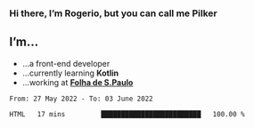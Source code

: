 ### Hi there, I’m Rogerio, but you can call me Pilker

## I’m…
- …a front-end developer
- …currently learning **Kotlin**
- …working at [**Folha de S.Paulo**](https://www.folha.com.br/)

<!--START_SECTION:waka-->

```text
From: 27 May 2022 - To: 03 June 2022

HTML   17 mins         █████████████████████████   100.00 %
```

<!--END_SECTION:waka-->
